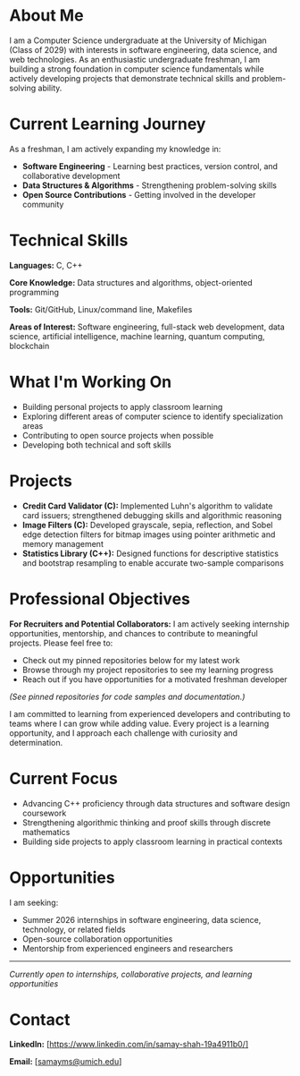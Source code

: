 # About Me

I am a Computer Science undergraduate at the University of Michigan (Class of 2029) with interests in software engineering, data science, and web technologies. As an enthusiastic undergraduate freshman, I am building a strong foundation in computer science fundamentals while actively developing projects that demonstrate technical skills and problem-solving ability.

# Current Learning Journey

As a freshman, I am actively expanding my knowledge in:

- **Software Engineering** - Learning best practices, version control, and collaborative development
- **Data Structures & Algorithms** - Strengthening problem-solving skills
- **Open Source Contributions** - Getting involved in the developer community

# Technical Skills

**Languages:** C, C++

**Core Knowledge:** Data structures and algorithms, object-oriented programming

**Tools:** Git/GitHub, Linux/command line, Makefiles

**Areas of Interest:** Software engineering, full-stack web development, data science, artificial intelligence, machine learning, quantum computing, blockchain

# What I'm Working On

- Building personal projects to apply classroom learning
- Exploring different areas of computer science to identify specialization areas
- Contributing to open source projects when possible
- Developing both technical and soft skills

# Projects

- **Credit Card Validator (C):** Implemented Luhn's algorithm to validate card issuers; strengthened debugging skills and algorithmic reasoning
- **Image Filters (C):** Developed grayscale, sepia, reflection, and Sobel edge detection filters for bitmap images using pointer arithmetic and memory management
- **Statistics Library (C++):** Designed functions for descriptive statistics and bootstrap resampling to enable accurate two-sample comparisons

# Professional Objectives

**For Recruiters and Potential Collaborators:** I am actively seeking internship opportunities, mentorship, and chances to contribute to meaningful projects. Please feel free to:

- Check out my pinned repositories below for my latest work
- Browse through my project repositories to see my learning progress
- Reach out if you have opportunities for a motivated freshman developer

*(See pinned repositories for code samples and documentation.)*

I am committed to learning from experienced developers and contributing to teams where I can grow while adding value. Every project is a learning opportunity, and I approach each challenge with curiosity and determination.

# Current Focus

- Advancing C++ proficiency through data structures and software design coursework
- Strengthening algorithmic thinking and proof skills through discrete mathematics
- Building side projects to apply classroom learning in practical contexts

# Opportunities

I am seeking:

- Summer 2026 internships in software engineering, data science, technology, or related fields
- Open-source collaboration opportunities
- Mentorship from experienced engineers and researchers

---

*Currently open to internships, collaborative projects, and learning opportunities*

# Contact

**LinkedIn:** [https://www.linkedin.com/in/samay-shah-19a4911b0/]

**Email:** [samayms@umich.edu]
